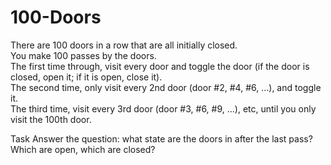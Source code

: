 # 100-Doors
There are 100 doors in a row that are all initially closed.  
You make 100 passes by the doors.  
The first time through, visit every door and  toggle  the door  (if the door is closed,  open it;   if it is open,  close it).  
The second time, only visit every 2nd door   (door #2, #4, #6, ...),   and toggle it.  
The third time, visit every 3rd door   (door #3, #6, #9, ...), etc,   until you only visit the 100th door.

Task
Answer the question:   what state are the doors in after the last pass?   Which are open, which are closed?
